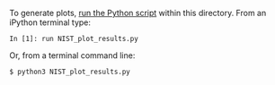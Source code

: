 To generate plots, [run the Python script](https://github.com/MaCFP/macfp-db/wiki/Plotting-Scripts) within this directory.  From an iPython terminal type:
```
In [1]: run NIST_plot_results.py
```
Or, from a terminal command line:
```
$ python3 NIST_plot_results.py
```
